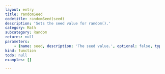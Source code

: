 ```yaml
---
layout: entry
title: randomSeed
codetitle: randomSeed(seed)
description: 'Sets the seed value for random().'
category: Math
subcategory: Random
returns: null
parameters:
    - {name: seed, description: 'The seed value.', optional: false, type: [Number]}
kind: function
todo: null
examples: []

---
```

